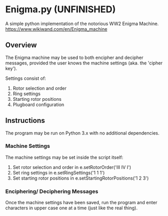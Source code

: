# Enigma.py (UNFINISHED)

A simple python implementation of the notorious WW2 Enigma Machine.
https://www.wikiwand.com/en/Enigma_machine

## Overview

The Enigma machine may be used to both encipher and decipher messages, provided the user knows the machine settings (aka. the 'cipher key').

Settings consist of:
1. Rotor selection and order
2. Ring settings
3. Starting rotor positions
4. Plugboard configuration

## Instructions

The program may be run on Python 3.x with no additional dependencies.

### Machine Settings

The machine settings may be set inside the script itself:
1. Set rotor selection and order in e.setRotorOrder('III IV I')
2. Set ring settings in e.setRingSettings('1 1 1')
3. Set starting rotor positions in e.setStartingRotorPositions('1 2 3')

### Enciphering/ Deciphering Messages

Once the machine settings have been saved, run the program and enter characters in upper case one at a time (just like the real thing).

